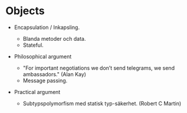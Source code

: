 Objects
=======

- Encapsulation / Inkapsling.
  * Blanda metoder och data.
  * Stateful.

- Philosophical argument
  * "For important negotiations we don’t send telegrams, we send ambassadors." (Alan Kay)
  * Message passing.

- Practical argument
  * Subtypspolymorfism med statisk typ-säkerhet. (Robert C Martin)

